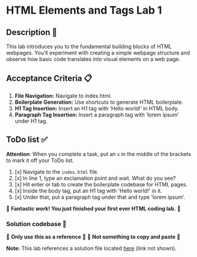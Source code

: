 # HTML Elements and Tags Lab 1

## Description 📄
This lab introduces you to the fundamental building blocks of HTML webpages. You'll experiment with creating a simple webpage structure and observe how basic code translates into visual elements on a web page.

## Acceptance Criteria 📋
1. **File Navigation:** Navigate to index.html.
2. **Boilerplate Generation:** Use shortcuts to generate HTML boilerplate.
3. **H1 Tag Insertion:** Insert an H1 tag with ‘Hello world!’ in HTML body.
4. **Paragraph Tag Insertion:** Insert a paragraph tag with ‘lorem ipsum’ under H1 tag.

## ToDo list ✅
**Attention**: When you complete a task, put an `x` in the middle of the brackets to mark it off your ToDo list.

1. [x] Navigate to the `index.html` file. 
2. [x] In line 1, type an exclamation point and wait. What do you see?
3. [x] Hit enter or tab to create the boilerplate codebase for HTML pages. 
4. [x] Inside the body tag, put an H1 tag with 'Hello world!' in it. 
5. [x] Under that, put a paragraph tag under that and type 'lorem ipsum'. 
 
🎊 **Fantastic work! You just finished your first ever HTML coding lab.** 🎊

### Solution codebase 👀
🛑 **Only use this as a reference** 🛑
💾 **Not something to copy and paste** 💾

**Note:**  This lab references a solution file located [here](https://github.com/HackerUSA-CE/sdai-ic-d1-ctc-lab1/blob/solution/index.html) (link not shown).